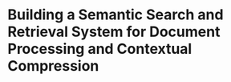 # Building a Semantic Search and Retrieval System for Document Processing and Contextual Compression
